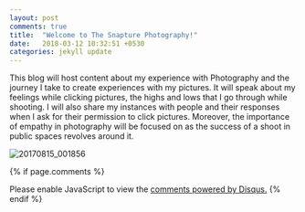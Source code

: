 ```yaml
---
layout: post
comments: true
title:  "Welcome to The Snapture Photography!"
date:   2018-03-12 10:32:51 +0530
categories: jekyll update
---
```

This blog will host content about my experience with Photography and the journey I take to create experiences with my pictures. It will speak about my feelings while clicking pictures, the highs and lows that I go through while shooting. I will also share my instances with people and their responses when I ask for their permission to click pictures. Moreover, the importance of empathy in photography will be focused on as the success of a shoot in public spaces revolves around it.

![20170815_001856](https://user-images.githubusercontent.com/36674020/37275122-5cc09386-2604-11e8-9c88-9f6c6743c1b8.jpg)

{% if page.comments %}
<div id="disqus_thread"></div>
<script>

/**
*  RECOMMENDED CONFIGURATION VARIABLES: EDIT AND UNCOMMENT THE SECTION BELOW TO INSERT DYNAMIC VALUES FROM YOUR PLATFORM OR CMS.
*  LEARN WHY DEFINING THESE VARIABLES IS IMPORTANT: https://disqus.com/admin/universalcode/#configuration-variables*/
/*
var disqus_config = function () {
this.page.url = PAGE_URL;  // Replace PAGE_URL with your page's canonical URL variable
this.page.identifier = PAGE_IDENTIFIER; // Replace PAGE_IDENTIFIER with your page's unique identifier variable
};
*/
(function() { // DON'T EDIT BELOW THIS LINE
var d = document, s = d.createElement('script');
s.src = 'https://shreyasgangaram-github-io.disqus.com/embed.js';
s.setAttribute('data-timestamp', +new Date());
(d.head || d.body).appendChild(s);
})();
</script>
<noscript>Please enable JavaScript to view the <a href="https://disqus.com/?ref_noscript">comments powered by Disqus.</a></noscript>
{% endif %}
